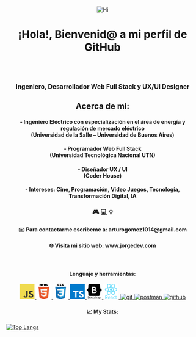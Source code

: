 <div id="header" align="center">
    <img src="https://media4.giphy.com/media/v1.Y2lkPTc5MGI3NjExMzU2YTQ3MjVhY2E4ZDI3NzhiMGMyMjE2ZGU1OWQ4YTBkMTMxMmRiYiZjdD1n/HOh1tBgpWqtvC9GMD2/giphy.gif"
        alt="Hi" width="100" align="center" dir="auto" href="none">
    <h1 align="center" dir="auto">¡Hola!, Bienvenid@ a mi perfil de GitHub</h1><br>
    <br>
    <h3>Ingeniero, Desarrollador Web Full Stack y UX/UI Designer </h3>
</div>
<div id="main" align="center">
    <h2 align="center" dir="auto">Acerca de mi:</h2>
    <h4>- Ingeniero Eléctrico con especialización en el área de energía y regulación de mercado eléctrico
        <br><span>(Universidad de la Salle – Universidad de Buenos Aires)</span>
    </h4>
    <h4>- Programador Web Full Stack
        <br><span>(Universidad Tecnológica Nacional UTN)</span>
    </h4>
    <h4>- Diseñador UX / UI
        <br><span>(Coder House)</span>
    </h4>
    <h4>- Intereses: Cine, Programación, Video Juegos, Tecnología, Transformación Digital, IA </h4>
    <h3> &#127918; &#128187; &#128161; </h3>
</div>
<div id="contacto" align="center">
    <h4> ✉️ Para contactarme escribeme a: arturogomez1014@gmail.com</h4>
    <h4> 🌐 Visita mi sitio web: www.jorgedev.com</h4>
</div>
<div id="leng" align="center">
    <br>
    <h4> Lenguaje y herramientas: </h4>
    <p align="center" dir="auto">
        <a href="https://developer.mozilla.org/en-US/docs/Web/JavaScript" rel="nofollow"> <img
                src="https://raw.githubusercontent.com/devicons/devicon/master/icons/javascript/javascript-original.svg"
                alt="javascript" width="40" height="40" style="max-width: 100%;">
        </a>
        <a href="https://www.w3.org/html/" rel="nofollow"> <img
            src="https://raw.githubusercontent.com/devicons/devicon/master/icons/html5/html5-original-wordmark.svg"
            alt="html5" width="40" height="40" style="max-width: 100%;">
        </a>
        <a href="https://www.w3schools.com/css/" rel="nofollow"> <img
            src="https://raw.githubusercontent.com/devicons/devicon/master/icons/css3/css3-original-wordmark.svg"
            alt="css3" width="40" height="40" style="max-width: 100%;">
        </a>
        <a href="https://www.typescriptlang.org/" rel="nofollow"> <img
                src="https://raw.githubusercontent.com/devicons/devicon/master/icons/typescript/typescript-original.svg"
                alt="typescript" width="40" height="40" style="max-width: 100%;">
        </a>
        <a href="https://getbootstrap.com" rel="nofollow"> <img
                src="https://raw.githubusercontent.com/devicons/devicon/master/icons/bootstrap/bootstrap-plain-wordmark.svg"
                alt="bootstrap" width="40" height="40" style="max-width: 100%;">
        </a>
        <a href="https://reactjs.org/" rel="nofollow"> <img
                src="https://raw.githubusercontent.com/devicons/devicon/master/icons/react/react-original-wordmark.svg"
                alt="react" width="40" height="40" style="max-width: 100%;">
        </a>
        <a href="https://git-scm.com/" rel="nofollow"> <img
                src="https://camo.githubusercontent.com/fbfcb9e3dc648adc93bef37c718db16c52f617ad055a26de6dc3c21865c3321d/68747470733a2f2f7777772e766563746f726c6f676f2e7a6f6e652f6c6f676f732f6769742d73636d2f6769742d73636d2d69636f6e2e737667"
                alt="git" width="40" height="40"
                data-canonical-src="https://www.vectorlogo.zone/logos/git-scm/git-scm-icon.svg"
                style="max-width: 100%;">
        </a>
        <a href="https://postman.com" rel="nofollow"> <img
                src="https://camo.githubusercontent.com/93b32389bf746009ca2370de7fe06c3b5146f4c99d99df65994f9ced0ba41685/68747470733a2f2f7777772e766563746f726c6f676f2e7a6f6e652f6c6f676f732f676574706f73746d616e2f676574706f73746d616e2d69636f6e2e737667"
                alt="postman" width="40" height="40"
                data-canonical-src="https://www.vectorlogo.zone/logos/getpostman/getpostman-icon.svg"
                style="max-width: 100%;">
        </a>
        <a href="https://github.com/"> <img
                src="https://camo.githubusercontent.com/800291c600c833067b8b56b8c8d6f05960375e30e2723e10da8f14a88ae3771d/68747470733a2f2f7777772e766563746f726c6f676f2e7a6f6e652f6c6f676f732f6769746875622f6769746875622d69636f6e2e737667"
                alt="github" width="40" height="40"
                data-canonical-src="https://www.vectorlogo.zone/logos/github/github-icon.svg" style="max-width: 100%;">
        </a>
    </p>
</div>
<div id="contacto" align="center">
    <h4> 📈 My Stats:</h4>
</div>

[![Top Langs](https://github-readme-stats.vercel.app/api/top-langs/?username=jgomez-1014)](https://github.com/anuraghazra/github-readme-stats)

